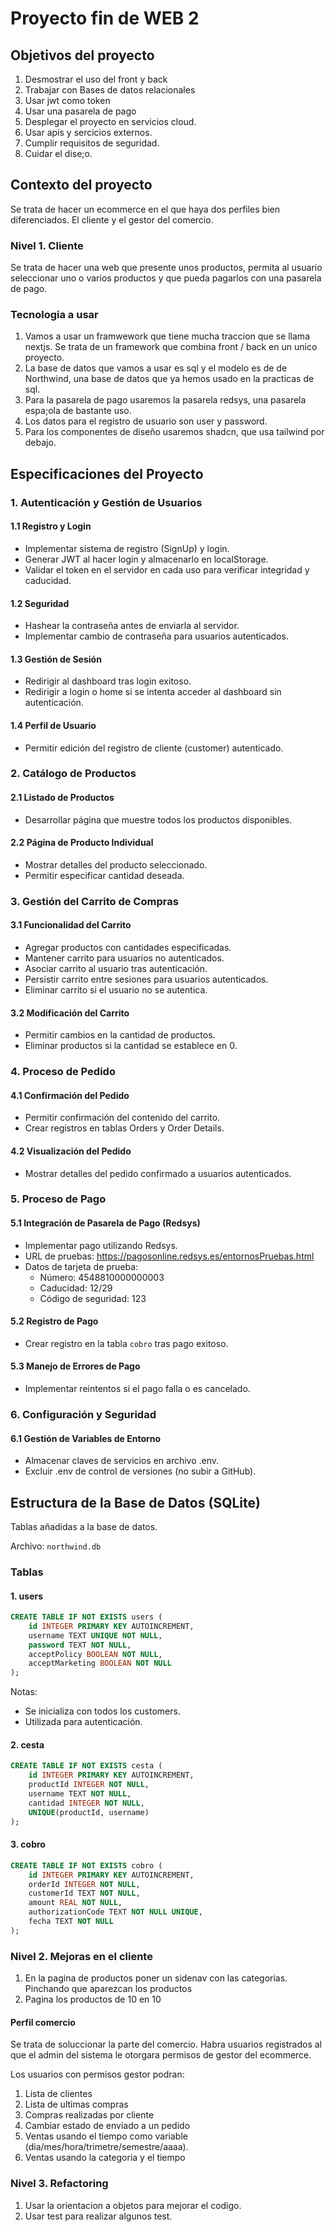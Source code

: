 # Proyecto fin de WEB 2
## Objetivos del proyecto
    
1. Desmostrar el uso del front y back
2. Trabajar con Bases de datos relacionales
3. Usar jwt como token
4. Usar una pasarela de pago 
5. Desplegar el proyecto en servicios cloud.
6. Usar apis y sercicios externos.
7. Cumplir requisitos de seguridad.
8. Cuidar el dise;o.

## Contexto del proyecto

Se trata de hacer un ecommerce en el que haya dos perfiles bien diferenciados. El cliente y el gestor del comercio.

### Nivel 1. Cliente

Se trata de hacer una web que presente unos productos, permita al usuario seleccionar uno o varios productos y que pueda pagarlos con una pasarela de pago.

### Tecnologia a usar
1. Vamos a usar un framwework que tiene mucha traccion que se llama nextjs. Se trata de un framework que combina front / back en un unico proyecto. 
2. La base de datos que vamos a usar es sql y el modelo es de de Northwind, una base de datos que ya hemos usado en la practicas de sql.
3. Para la pasarela de pago usaremos la pasarela redsys, una pasarela espa;ola de bastante uso.
4. Los datos para el registro de usuario son user y password. 
5. Para los componentes de diseño usaremos shadcn, que usa tailwind por debajo.



## Especificaciones del Proyecto

### 1. Autenticación y Gestión de Usuarios

#### 1.1 Registro y Login
- Implementar sistema de registro (SignUp) y login.
- Generar JWT al hacer login y almacenarlo en localStorage.
- Validar el token en el servidor en cada uso para verificar integridad y caducidad.

#### 1.2 Seguridad
- Hashear la contraseña antes de enviarla al servidor.
- Implementar cambio de contraseña para usuarios autenticados.

#### 1.3 Gestión de Sesión
- Redirigir al dashboard tras login exitoso.
- Redirigir a login o home si se intenta acceder al dashboard sin autenticación.

#### 1.4 Perfil de Usuario
- Permitir edición del registro de cliente (customer) autenticado.

### 2. Catálogo de Productos

#### 2.1 Listado de Productos
- Desarrollar página que muestre todos los productos disponibles.

#### 2.2 Página de Producto Individual
- Mostrar detalles del producto seleccionado.
- Permitir especificar cantidad deseada.

### 3. Gestión del Carrito de Compras

#### 3.1 Funcionalidad del Carrito
- Agregar productos con cantidades especificadas.
- Mantener carrito para usuarios no autenticados.
- Asociar carrito al usuario tras autenticación.
- Persistir carrito entre sesiones para usuarios autenticados.
- Eliminar carrito si el usuario no se autentica.

#### 3.2 Modificación del Carrito
- Permitir cambios en la cantidad de productos.
- Eliminar productos si la cantidad se establece en 0.

### 4. Proceso de Pedido

#### 4.1 Confirmación del Pedido
- Permitir confirmación del contenido del carrito.
- Crear registros en tablas Orders y Order Details.

#### 4.2 Visualización del Pedido
- Mostrar detalles del pedido confirmado a usuarios autenticados.

### 5. Proceso de Pago

#### 5.1 Integración de Pasarela de Pago (Redsys)
- Implementar pago utilizando Redsys.
- URL de pruebas: https://pagosonline.redsys.es/entornosPruebas.html
- Datos de tarjeta de prueba:
  - Número: 4548810000000003
  - Caducidad: 12/29
  - Código de seguridad: 123

#### 5.2 Registro de Pago
- Crear registro en la tabla `cobro` tras pago exitoso.

#### 5.3 Manejo de Errores de Pago
- Implementar reintentos si el pago falla o es cancelado.

### 6. Configuración y Seguridad

#### 6.1 Gestión de Variables de Entorno
- Almacenar claves de servicios en archivo .env.
- Excluir .env de control de versiones (no subir a GitHub).

## Estructura de la Base de Datos (SQLite)

Tablas añadidas a la base de datos.

Archivo: `northwind.db`

### Tablas

#### 1. users
```sql
CREATE TABLE IF NOT EXISTS users (
    id INTEGER PRIMARY KEY AUTOINCREMENT,
    username TEXT UNIQUE NOT NULL,
    password TEXT NOT NULL,
    acceptPolicy BOOLEAN NOT NULL,
    acceptMarketing BOOLEAN NOT NULL
);
```
Notas:
- Se inicializa con todos los customers.
- Utilizada para autenticación.

#### 2. cesta
```sql
CREATE TABLE IF NOT EXISTS cesta (
    id INTEGER PRIMARY KEY AUTOINCREMENT,
    productId INTEGER NOT NULL,
    username TEXT NOT NULL,
    cantidad INTEGER NOT NULL,
    UNIQUE(productId, username)
);
```

#### 3. cobro
```sql
CREATE TABLE IF NOT EXISTS cobro (
    id INTEGER PRIMARY KEY AUTOINCREMENT,
    orderId INTEGER NOT NULL,
    customerId TEXT NOT NULL,
    amount REAL NOT NULL,
    authorizationCode TEXT NOT NULL UNIQUE,
    fecha TEXT NOT NULL
);
```


### Nivel 2. Mejoras en el cliente


1. En la pagina de productos poner un sidenav con las categorias. Pinchando que aparezcan los productos
2. Pagina los productos de 10 en 10


#### Perfil comercio

Se trata de soluccionar la parte del comercio. Habra usuarios registrados al que el admin del sistema le otorgara permisos de gestor del ecommerce.

Los usuarios con permisos gestor podran:

1. Lista de clientes
2. Lista de ultimas compras
3. Compras realizadas por cliente
4. Cambiar estado de enviado a un pedido
5. Ventas usando el tiempo como variable (dia/mes/hora/trimetre/semestre/aaaa).
6. Ventas usando la  categoria y el tiempo

### Nivel 3. Refactoring 

1. Usar la orientacion a objetos para mejorar el codigo.
2. Usar test para realizar algunos test.
